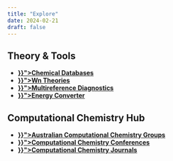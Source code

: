 ```yaml
---
title: "Explore" 
date: 2024-02-21 
draft: false
---
```


<div class="explore-columns">
  <div class="explore-column">
    <h2>Theory &amp; Tools</h2> 
    <ul>
      <li><strong><a href="{{< relref "/explore/chem_data_bases" >}}">Chemical Databases</a></strong></li>
      <li><strong><a href="{{< relref "/explore/wn_theory" >}}">Wn Theories</a></strong></li>
      <li><strong><a href="{{< relref "/explore/multiref_diag" >}}">Multireference Diagnostics</a></strong></li>
      <li><strong><a href="{{< relref "/energy-converter.md" >}}">Energy Converter</a></strong></li> 
    </ul>
  </div>
  <div class="explore-column">
    <h2>Computational Chemistry Hub</h2> 
    <ul>
      <li><strong><a href="{{< relref "/explore/aust_comp_chem" >}}">Australian Computational Chemistry Groups</a></strong></li>
      <li><strong><a href="{{< relref "/explore/comp_chem_conf" >}}">Computational Chemistry Conferences</a></strong></li>
      <li><strong><a href="{{< relref "/explore/comp_chem_journals" >}}">Computational Chemistry Journals</a></strong></li>
    </ul>
  </div>
</div>
